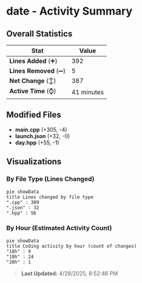 # date - Activity Summary 

## Overall Statistics

| Stat                   | Value                                                             |
| ---------------------- | ----------------------------------------------------------------- |
| **Lines Added** (➕)   | 392                                          |
| **Lines Removed** (➖) | 5                                        |
| **Net Change** (↕)    | 387                |
| **Active Time** (⌚)   | 41 minutes |


## Modified Files
- **main.cpp** (+305, -4)
- **launch.json** (+32, -0)
- **day.hpp** (+55, -1)

## Visualizations

### By File Type (Lines Changed)

```mermaid
pie showData
title Lines changed by file type
".cpp" : 309
".json" : 32
".hpp" : 56
```

### By Hour (Estimated Activity Count)

```mermaid
pie showData
title Coding activity by hour (count of changes)
"18h" : 9
"19h" : 24
"20h" : 1
```


> **Last Updated:** 4/28/2025, 8:52:46 PM